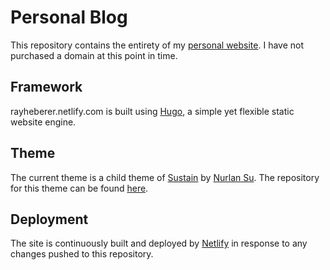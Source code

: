# Personal Blog
This repository contains the entirety of my [personal website](http://rayheberer.netlify.com). I have not purchased a domain at this point in time.

## Framework
rayheberer.netlify.com is built using [Hugo](https://gohugo.io/), a simple yet flexible static website engine.

## Theme
The current theme is a child theme of [Sustain](https://themes.gohugo.io/hugo-sustain/) by [Nurlan Su](https://github.com/nurlansu). The repository for this theme can be found [here](https://github.com/nurlansu/hugo-sustain).

## Deployment
The site is continuously built and deployed by [Netlify](https://www.netlify.com/) in response to any changes pushed to this repository.